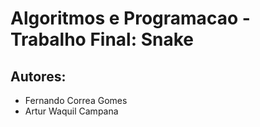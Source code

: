# Algoritmos e Programacao - Trabalho Final: Snake

## Autores:
  * Fernando Correa Gomes 
  * Artur Waquil Campana
